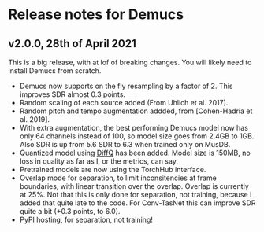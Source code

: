 # Release notes for Demucs

## v2.0.0, 28th of April 2021

This is a big release, with at lof of breaking changes. You will likely
need to install Demucs from scratch.



- Demucs now supports on the fly resampling by a factor of 2.
This improves SDR almost 0.3 points.
- Random scaling of each source added (From Uhlich et al. 2017).
- Random pitch and tempo augmentation addded, from [Cohen-Hadria et al. 2019].
- With extra augmentation, the best performing Demucs model now has only 64 channels
instead of 100, so model size goes from 2.4GB to 1GB. Also SDR is up from 5.6 SDR to 6.3 when trained only on MusDB.
-  Quantized model using [DiffQ](https://github.com/facebookresearch/diffq) has been added. Model size is 150MB, no loss in quality as far as I, or the metrics,
can say.
- Pretrained models are now using the TorchHub interface.
- Overlap mode for separation, to limit inconsitencies at
	frame boundaries, with linear transition over the overlap. Overlap is currently
	at 25%. Not that this is only done for separation, not training, because
	I added that quite late to the code. For Conv-TasNet this can improve
	SDR quite a bit (+0.3 points, to 6.0).
- PyPI hosting, for separation, not training!
